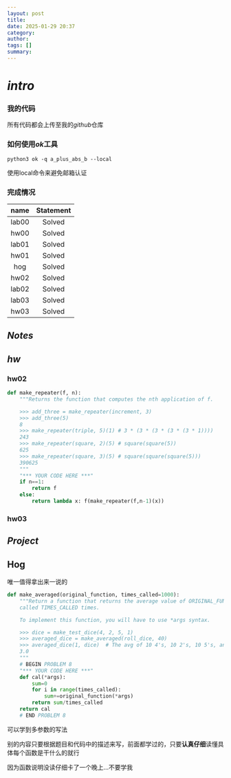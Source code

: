 ```yaml
---
layout: post
title: 
date: 2025-01-29 20:37
category: 
author: 
tags: []
summary: 
---
```


# $intro$

### 我的代码
所有代码都会上传至我的$github$仓库
### 如何使用$ok$工具
```
python3 ok -q a_plus_abs_b --local
```
使用local命令来避免邮箱认证
### 完成情况
| name  | Statement |
| :---: | :-------: |
| lab00 |  Solved   |
| hw00  |  Solved   |
| lab01 |  Solved   |
| hw01  |  Solved   |
|  hog  |  Solved   |
| hw02  |  Solved   |
| lab02 |  Solved   |
| lab03 |  Solved   |
| hw03  |  Solved   |

## $Notes$



## $hw$
### hw02
```python
def make_repeater(f, n):
    """Returns the function that computes the nth application of f.

    >>> add_three = make_repeater(increment, 3)
    >>> add_three(5)
    8
    >>> make_repeater(triple, 5)(1) # 3 * (3 * (3 * (3 * (3 * 1))))
    243
    >>> make_repeater(square, 2)(5) # square(square(5))
    625
    >>> make_repeater(square, 3)(5) # square(square(square(5)))
    390625
    """
    "*** YOUR CODE HERE ***"
    if n==1:
        return f
    else:
        return lambda x: f(make_repeater(f,n-1)(x))
```
### hw03



## $Project$
## Hog
唯一值得拿出来一说的
```python
def make_averaged(original_function, times_called=1000):
    """Return a function that returns the average value of ORIGINAL_FUNCTION
    called TIMES_CALLED times.

    To implement this function, you will have to use *args syntax.

    >>> dice = make_test_dice(4, 2, 5, 1)
    >>> averaged_dice = make_averaged(roll_dice, 40)
    >>> averaged_dice(1, dice)  # The avg of 10 4's, 10 2's, 10 5's, and 10 1's
    3.0
    """
    # BEGIN PROBLEM 8
    "*** YOUR CODE HERE ***"
    def cal(*args):
        sum=0
        for i in range(times_called):
            sum+=original_function(*args)
        return sum/times_called
    return cal
    # END PROBLEM 8
```
可以学到多参数的写法

别的内容只要根据题目和代码中的描述来写，前面都学过的，只要**认真仔细**读懂具体每个函数是干什么的就行

因为函数说明没读仔细卡了一个晚上...不要学我